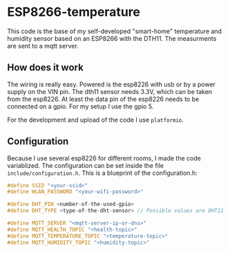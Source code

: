 # ESP8266-temperature

This code is the base of my self-developed "smart-home" temperature and 
humidity sensor based on an ESP8266 with the DTH11. The measurments are sent
to a mqtt server.

## How does it work
The wiring is really easy. Powered is the esp8226 with usb or by a power supply
on the VIN pin. The dth11 sensor needs 3.3V, which can be taken from the
esp8226. At least the data pin of the esp8226 needs to be connected on a
gpio. For my setup I use the gpio 5.

For the development and upload of the code I use `platformio`.

## Configuration
Because I use several esp8226 for different rooms, I made the code
variablized. The configuration can be set inside the file
`include/configuration.h`.
This is a blueprint of the configuration.h:
```c++
#define SSID "<your-ssid>"
#define WLAN_PASSWORD "<your-wifi-password>"

#define DHT_PIN <number-of-the-used-gpio>
#define DHT_TYPE <type-of-the-dht-sensor> // Possible values are DHT11 or DHT22

#define MQTT_SERVER "<mqtt-server-ip-or-dns>"
#define MQTT_HEALTH_TOPIC "<health-topic>"
#define MQTT_TEMPERATURE_TOPIC "<temperature-topic>"
#define MQTT_HUMIDITY_TOPIC "<humidity-topic>"
```
